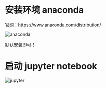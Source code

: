 # 安装环境 anaconda 

官网：https://www.anaconda.com/distribution/

![anaconda](https://i.loli.net/2019/02/21/5c6e13ddd348e.png)


默认安装即可！

# 启动 jupyter notebook

![jupyter](https://i.loli.net/2019/02/21/5c6e14d85848a.png)


